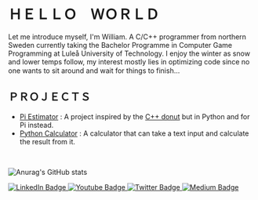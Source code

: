 # ＨＥＬＬＯ　ＷＯＲＬＤ
Let me introduce myself, I'm William. A C/C++ programmer from northern Sweden currently taking the Bachelor Programme in Computer Game Programming at Luleå University of Technology. I enjoy the winter as snow and lower temps follow, my interest mostly lies in optimizing code since no one wants to sit around and wait for things to finish... <img src="https://media.tenor.com/On7kvXhzml4AAAAj/loading-gif.gif" width=15><br>

## ＰＲＯＪＥＣＴＳ
- [Pi Estimator](https://github.com/CoolJWB/Pi-Estimator) : A project inspired by the [C++ donut](https://www.a1k0n.net/2011/07/20/donut-math.html) but in Python and for Pi instead.
- [Python Calculator](https://github.com/CoolJWB/Python-Calculator) : A calculator that can take a text input and calculate the result from it.
<br>

![Anurag's GitHub stats](https://github-readme-stats.vercel.app/api?username=CoolJWB&theme=&title_color=b4cffa&icon_color=b4cffa&text_color=ffffff&bg_color=2f81f7&border_color=2f81f7&show_icons=true&count_private=true)

<div id="badges">
  <a href="https://www.linkedin.com/in/william-bergh-609a9b209/">
    <img src="https://img.shields.io/badge/LinkedIn-blue?style=for-the-badge&logo=linkedin&logoColor=white" alt="LinkedIn Badge"/>
  </a>
  <a href="https://www.youtube.com/channel/UCl76hyqeexPMHGHn1sM96Og">
    <img src="https://img.shields.io/badge/YouTube-red?style=for-the-badge&logo=youtube&logoColor=white" alt="Youtube Badge"/>
  </a>
  <a href="https://twitter.com/CoolJWB">
    <img src="https://img.shields.io/badge/Twitter-blue?style=for-the-badge&logo=twitter&logoColor=white" alt="Twitter Badge"/>
  </a>
  <a href="https://medium.com/@berghwilliam">
    <img src="https://img.shields.io/badge/Medium-12100E?style=for-the-badge&logo=medium&logoColor=white" alt="Medium Badge"/>
  </a>
</div>
